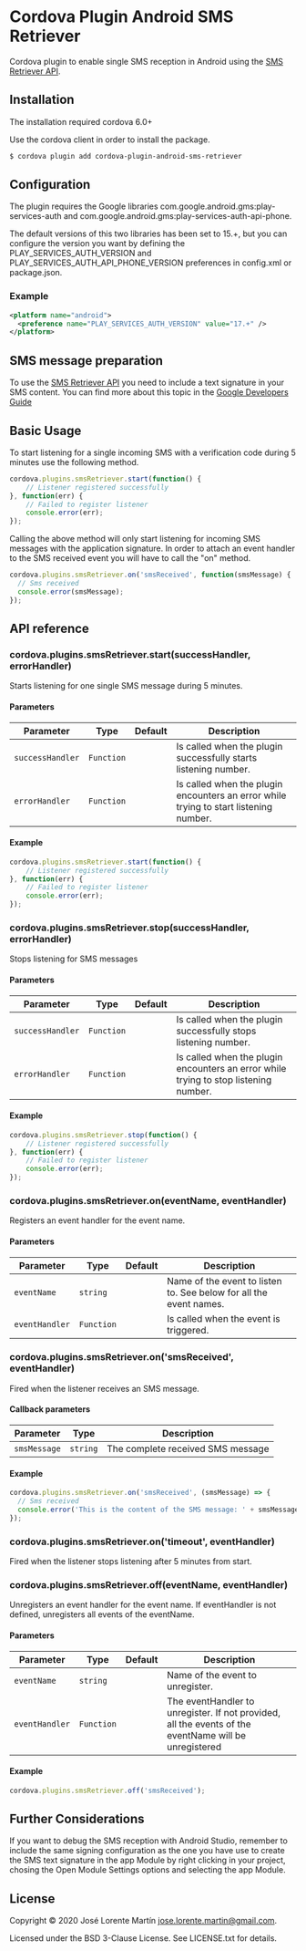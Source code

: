 Cordova Plugin Android SMS Retriever
====================================
Cordova plugin to enable single SMS reception in Android using the [SMS Retriever API](https://developers.google.com/identity/sms-retriever/overview).

## Installation

The installation required cordova 6.0+

Use the cordova client in order to install the package.

```bash
$ cordova plugin add cordova-plugin-android-sms-retriever
```

## Configuration

The plugin requires the Google libraries com.google.android.gms:play-services-auth
and com.google.android.gms:play-services-auth-api-phone.

The default versions of this two libraries has been set to 15.+, but you can configure
the version you want by defining the PLAY_SERVICES_AUTH_VERSION and
PLAY_SERVICES_AUTH_API_PHONE_VERSION preferences in config.xml or package.json.

### Example

```xml
<platform name="android">
  <preference name="PLAY_SERVICES_AUTH_VERSION" value="17.+" />
</platform>
```

## SMS message preparation

To use the [SMS Retriever API](https://developers.google.com/identity/sms-retriever/overview)
you need to include a text signature in your SMS content. You can find more about
this topic in the [Google Developers Guide](https://developers.google.com/identity/sms-retriever/verify)

## Basic Usage

To start listening for a single incoming SMS with a verification code during 5 minutes use the following method.

```javascript
cordova.plugins.smsRetriever.start(function() {
	// Listener registered successfully
}, function(err) {
	// Failed to register listener
	console.error(err);
});
```

Calling the above method will only start listening for incoming SMS messages with
the application signature. In order to attach an event handler to the SMS received event
you will have to call the "on" method.

```javascript
cordova.plugins.smsRetriever.on('smsReceived', function(smsMessage) {
  // Sms received
  console.error(smsMessage);
});
```

## API reference

### cordova.plugins.smsRetriever.start(successHandler, errorHandler)

Starts listening for one single SMS message during 5 minutes.

#### Parameters

| Parameter        | Type       | Default | Description                                                                                                                                                                                      |
| ---------------- | ---------- | ------- | ------------------------------------------------------------------------------------------------------------------------------------------------------------------------------------------------ |
| `successHandler` | `Function` |         | Is called when the plugin successfully starts listening number.                                                                                                                                  |
| `errorHandler`   | `Function` |         | Is called when the plugin encounters an error while trying to start listening number.                                                                                                            |

#### Example

```javascript
cordova.plugins.smsRetriever.start(function() {
	// Listener registered successfully
}, function(err) {
	// Failed to register listener
	console.error(err);
});
```

### cordova.plugins.smsRetriever.stop(successHandler, errorHandler)

Stops listening for SMS messages

#### Parameters

| Parameter        | Type       | Default | Description                                                                                                                                                                                      |
| ---------------- | ---------- | ------- | ------------------------------------------------------------------------------------------------------------------------------------------------------------------------------------------------ |
| `successHandler` | `Function` |         | Is called when the plugin successfully stops listening number.                                                                                                                                  |
| `errorHandler`   | `Function` |         | Is called when the plugin encounters an error while trying to stop listening number.                                                                                                            |

#### Example

```javascript
cordova.plugins.smsRetriever.stop(function() {
	// Listener registered successfully
}, function(err) {
	// Failed to register listener
	console.error(err);
});
```

### cordova.plugins.smsRetriever.on(eventName, eventHandler)

Registers an event handler for the event name.

#### Parameters

| Parameter  | Type       | Default | Description                                                        |
| ---------- | ---------- | ------- | ------------------------------------------------------------------ |
| `eventName`    | `string`   |         | Name of the event to listen to. See below for all the event names. |
| `eventHandler` | `Function` |         | Is called when the event is triggered.

### cordova.plugins.smsRetriever.on('smsReceived', eventHandler)

Fired when the listener receives an SMS message.

#### Callback parameters

| Parameter               | Type     | Description                                                                     |
| ----------------------- | -------- | ------------------------------------------------------------------------------- |
| `smsMessage`   | `string` | The complete received SMS message             |

#### Example

```javascript
cordova.plugins.smsRetriever.on('smsReceived', (smsMessage) => {
  // Sms received
  console.error('This is the content of the SMS message: ' + smsMessage);
});
```

### cordova.plugins.smsRetriever.on('timeout', eventHandler)

Fired when the listener stops listening after 5 minutes from start.

### cordova.plugins.smsRetriever.off(eventName, eventHandler)

Unregisters an event handler for the event name. If eventHandler is not defined, unregisters all events of the eventName.

#### Parameters

| Parameter  | Type       | Default | Description                                                        |
| ---------- | ---------- | ------- | ------------------------------------------------------------------ |
| `eventName`    | `string`   |         | Name of the event to unregister. |
| `eventHandler` | `Function` |         | The eventHandler to unregister. If not provided, all the events of the eventName will be unregistered |

#### Example

```javascript
cordova.plugins.smsRetriever.off('smsReceived');
```

## Further Considerations

If you want to debug the SMS reception with Android Studio, remember to include
the same signing configuration as the one you have use to create the SMS text
signature in the app Module by right clicking in your project, chosing the
Open Module Settings options and selecting the app Module.

## License
Copyright &copy; 2020 José Lorente Martín <jose.lorente.martin@gmail.com>.

Licensed under the BSD 3-Clause License. See LICENSE.txt for details.
